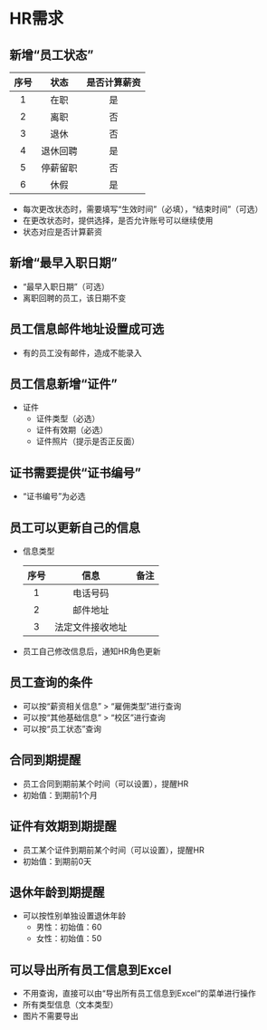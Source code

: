 # HR需求

## 新增“员工状态”

| 序号 | 状态 | 是否计算薪资 |
| :--: | :--: | :--: |
| 1 | 在职 | 是 |
| 2 | 离职 | 否 |
| 3 | 退休 | 否 |
| 4 | 退休回聘 | 是 |
| 5 | 停薪留职 | 否 |
| 6 | 休假 | 是 |

* 每次更改状态时，需要填写“生效时间”（必填），“结束时间”（可选）
* 在更改状态时，提供选择，是否允许账号可以继续使用
* 状态对应是否计算薪资 

## 新增“最早入职日期”
* “最早入职日期”（可选）
* 离职回聘的员工，该日期不变

## 员工信息邮件地址设置成可选
* 有的员工没有邮件，造成不能录入

## 员工信息新增“证件”
* 证件
  * 证件类型（必选）
  * 证件有效期（必选）
  * 证件照片（提示是否正反面）

## 证书需要提供“证书编号”
* “证书编号”为必选

## 员工可以更新自己的信息
* 信息类型

   | 序号 | 信息 | 备注 |
   | :--: | :--: | :--: |
   | 1 | 电话号码 | |
   | 2 | 邮件地址 | |
   | 3 | 法定文件接收地址 | |

* 员工自己修改信息后，通知HR角色更新

## 员工查询的条件
* 可以按“薪资相关信息” > “雇佣类型”进行查询
* 可以按“其他基础信息” > “校区”进行查询
* 可以按“员工状态”查询

## 合同到期提醒
* 员工合同到期前某个时间（可以设置），提醒HR
* 初始值：到期前1个月

## 证件有效期到期提醒
* 员工某个证件到期前某个时间（可以设置），提醒HR
* 初始值：到期前0天

## 退休年龄到期提醒
* 可以按性别单独设置退休年龄
  * 男性：初始值：60
  * 女性：初始值：50

## 可以导出所有员工信息到Excel
* 不用查询，直接可以由“导出所有员工信息到Excel“的菜单进行操作
* 所有类型信息（文本类型）
* 图片不需要导出
